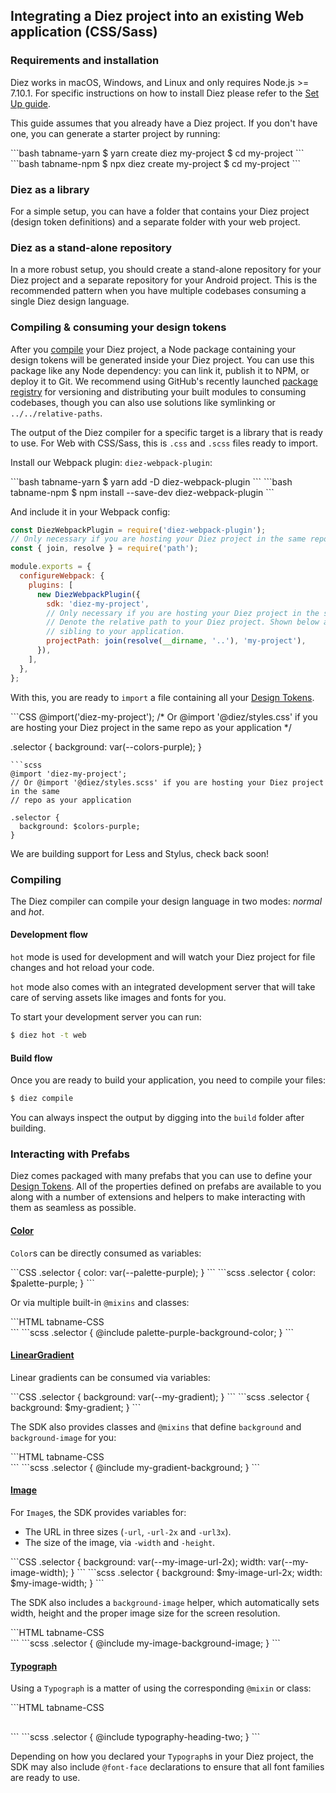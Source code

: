 ## Integrating a Diez project into an existing Web application (CSS/Sass)

### Requirements and installation

Diez works in macOS, Windows, and Linux and only requires Node.js >= 7.10.1. For specific instructions on how to install Diez please refer to the [Set Up guide](/getting-started/#set-up).

This guide assumes that you already have a Diez project. If you don't have one, you can generate a starter project by running:

<CodeTabs>
```bash tabname-yarn
$ yarn create diez my-project
$ cd my-project
```
```bash tabname-npm
$ npx diez create my-project
$ cd my-project
```
</CodeTabs>


### Diez as a library

For a simple setup, you can have a folder that contains your Diez project (design token definitions) and a separate folder with your web project.

### Diez as a stand-alone repository

In a more robust setup, you should create a stand-alone repository for your Diez project and a separate repository for your Android project.  This is the recommended pattern when you have multiple codebases consuming a single Diez design language.


### Compiling & consuming your design tokens

After you [compile](#compiling) your Diez project, a Node package containing your design tokens will be generated inside your Diez project.  You can use this package like any Node dependency: you can link it, publish it to NPM, or deploy it to Git.  We recommend using GitHub's recently launched [package registry](https://help.github.com/en/github/managing-packages-with-github-packages/about-github-packages) for versioning and distributing your built modules to consuming codebases, though you can also use solutions like symlinking or `../../relative-paths`.

The output of the Diez compiler for a specific target is a library that is ready to use. For Web with CSS/Sass, this is `.css` and `.scss` files ready to import.

Install our Webpack plugin: `diez-webpack-plugin`:

<CodeTabs>
```bash tabname-yarn
$ yarn add -D diez-webpack-plugin
```
```bash tabname-npm
$ npm install --save-dev diez-webpack-plugin
```
</CodeTabs>

And include it in your Webpack config:

```js
const DiezWebpackPlugin = require('diez-webpack-plugin');
// Only necessary if you are hosting your Diez project in the same repo:
const { join, resolve } = require('path');

module.exports = {
  configureWebpack: {
    plugins: [
      new DiezWebpackPlugin({
        sdk: 'diez-my-project',
        // Only necessary if you are hosting your Diez project in the same repo:
        // Denote the relative path to your Diez project. Shown below as a
        // sibling to your application.
        projectPath: join(resolve(__dirname, '..'), 'my-project'),
      }),
    ],
  },
};
```

With this, you are ready to `import` a file containing all your [Design Tokens](/glossary#tokens).

<CodeTabs>
```CSS
@import('diez-my-project');
/* Or @import '@diez/styles.css' if you are hosting your Diez project in the same
repo as your application */

.selector {
  background: var(--colors-purple);
}
```
```scss
@import 'diez-my-project';
// Or @import '@diez/styles.scss' if you are hosting your Diez project in the same
// repo as your application

.selector {
  background: $colors-purple;
}
```
</CodeTabs>

<div class="note">We are building support for Less and Stylus, check back soon!</div>

### Compiling

The Diez compiler can compile your design language in two modes: _normal_ and _hot_.

#### Development flow

`hot` mode is used for development and will watch your Diez project for file changes and hot reload your code.

`hot` mode also comes with an integrated development server that will take care of serving assets like images and fonts for you.

To start your development server you can run:

```bash
$ diez hot -t web
```

#### Build flow

Once you are ready to build your application, you need to compile your files:

```bash
$ diez compile
```

You can always inspect the output by digging into the `build` folder after building.

### Interacting with Prefabs

Diez comes packaged with many prefabs that you can use to define your [Design Tokens](/glossary#tokens). All of the properties defined on prefabs are available to you along with a number of extensions and helpers to make interacting with them as seamless as possible.

#### [Color](/docs/latest/classes/prefabs.color.html)

`Color`s can be directly consumed as variables:

<CodeTabs>
```CSS
.selector {
  color: var(--palette-purple);
}
```
```scss
.selector {
  color: $palette-purple;
}
```
</CodeTabs>

Or via multiple built-in `@mixins` and classes:

<CodeTabs>
```HTML tabname-CSS
<div class="palette-purple-background-color"></div>
```
```scss
.selector {
  @include palette-purple-background-color;
}
```
</CodeTabs>

#### [LinearGradient](/docs/latest/classes/prefabs.lineargradient.html)

Linear gradients can be consumed via variables:

<CodeTabs>
```CSS
.selector {
  background: var(--my-gradient);
}
```
```scss
.selector {
  background: $my-gradient;
}
```
</CodeTabs>

The SDK also provides classes and `@mixins` that define `background` and `background-image` for you:

<CodeTabs>
```HTML tabname-CSS
<div class="my-gradient-background"></div>
```
```scss
.selector {
  @include my-gradient-background;
}
```
</CodeTabs>

#### [Image](/docs/latest/classes/prefabs.image.html)

For `Image`s, the SDK provides variables for:

- The URL in three sizes (`-url`, `-url-2x` and `-url3x`).
- The size of the image, via `-width` and `-height`.

<CodeTabs>
```CSS
.selector {
  background: var(--my-image-url-2x);
  width: var(--my-image-width);
}
```
```scss
.selector {
  background: $my-image-url-2x;
  width: $my-image-width;
}
```
</CodeTabs>

The SDK also includes a `background-image` helper, which automatically sets width, height and the proper image size for the screen resolution.

<CodeTabs>
```HTML tabname-CSS
<div class="my-image-background-image"></div>
```
```scss
.selector {
  @include my-image-background-image;
}
```
</CodeTabs>

#### [Typograph](/docs/latest/classes/prefabs.typograph.html)

Using a `Typograph` is a matter of using the corresponding `@mixin` or class:

<CodeTabs>
```HTML tabname-CSS
<h2 class="typography-heading-two"></h2>
```
```scss
.selector {
  @include typography-heading-two;
}
```
</CodeTabs>

Depending on how you declared your `Typograph`s in your Diez project, the SDK may also include `@font-face` declarations to ensure that all font families are ready to use.
